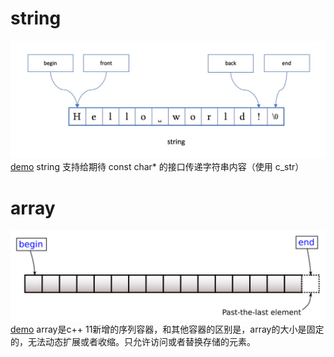 # string
![string](./images/string.jpg)
[demo](./06_type_container_string.cpp)
string 支持给期待 const char* 的接口传递字符串内容（使用 c_str）

# array
![array](./images/array.svg)
[demo](./06_type_container_array.cpp)
array是c++ 11新增的序列容器，和其他容器的区别是，array的大小是固定的，无法动态扩展或者收缩。只允许访问或者替换存储的元素。